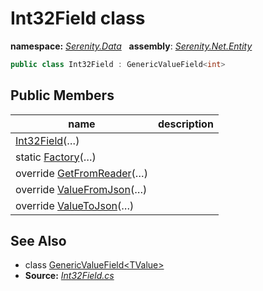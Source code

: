 # Int32Field class
**namespace:** *[Serenity.Data](../README.md#serenity.data-namespace)*   **assembly**: *[Serenity.Net.Entity](../README.md)*

```csharp
public class Int32Field : GenericValueField<int>
```

## Public Members

| name | description |
| --- | --- |
| [Int32Field](Int32Field/Int32Field.md)(…) |  |
| static [Factory](Int32Field/Factory.md)(…) |  |
| override [GetFromReader](Int32Field/GetFromReader.md)(…) |  |
| override [ValueFromJson](Int32Field/ValueFromJson.md)(…) |  |
| override [ValueToJson](Int32Field/ValueToJson.md)(…) |  |

## See Also

* class [GenericValueField&lt;TValue&gt;](GenericValueField-1.md)
* **Source:** *[Int32Field.cs](https://github.com/serenity-is/Serenity/blob/master/src/Serenity.Net.Entity/FieldTypes/Int32Field.cs)*
